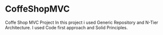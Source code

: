# CoffeShopMVC
Coffe Shop MVC Project
In this project i used Generic Repository and N-Tier Architecture. I used Code first approach and Solid Principles. 
